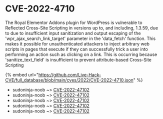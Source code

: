 # CVE-2022-4710

The Royal Elementor Addons plugin for WordPress is vulnerable to Reflected Cross-Site Scripting in versions up to, and including, 1.3.59, due to due to insufficient input sanitization and output escaping of the 'wpr_ajax_search_link_target' parameter in the 'data_fetch' function. This makes it possible for unauthenticated attackers to inject arbitrary web scripts in pages that execute if they can successfully trick a user into performing an action such as clicking on a link. This is occurring because 'sanitize_text_field' is insufficient to prevent attribute-based Cross-Site Scripting

{% embed url="https://github.com/Live-Hack-CVE/full_database/blob/main/cves/2022/CVE-2022-4710.json" %}


* sudoninja-noob ~> [CVE-2022-47102](https://www.alice-snow.ru/2022/database/cve-2022-4710/cve-2022-47102-sudoninja-noob)
* sudoninja-noob ~> [CVE-2022-47102](https://www.alice-snow.ru/2022/database/cve-2022-4710/cve-2022-47102-sudoninja-noob)
* sudoninja-noob ~> [CVE-2022-47102](https://www.alice-snow.ru/2022/database/cve-2022-4710/cve-2022-47102-sudoninja-noob)
* sudoninja-noob ~> [CVE-2022-47102](https://www.alice-snow.ru/2022/database/cve-2022-4710/cve-2022-47102-sudoninja-noob)
* sudoninja-noob ~> [CVE-2022-47102](https://www.alice-snow.ru/2022/database/cve-2022-4710/cve-2022-47102-sudoninja-noob)